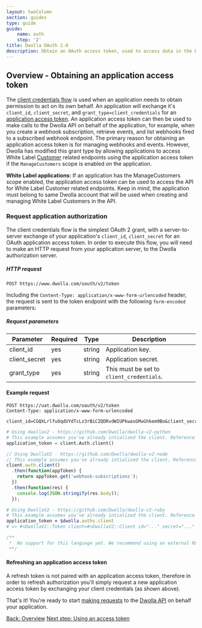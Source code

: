 ```yaml
---
layout: twoColumn
section: guides
type: guide
guide: 
    name: auth
    step: '2'
title: Dwolla OAuth 2.0
description: Obtain an OAuth access token, used to access data in the Dwolla API on behalf of a user or application.
---
```


## Overview - Obtaining an application access token

The [client credentials flow](https://tools.ietf.org/html/rfc6749#section-4.1) is used when an application needs to obtain permission to act on its own behalf. An application will exchange it's `client_id`, `client_secret`, and `grant_type=client_credentials` for an [application access token](https://docsv2.dwolla.com/#application-access-token). An application access token can then be used to make calls to the Dwolla API on behalf of the application, for example, when you create a webhook subscription, retrieve events, and list webhooks fired to a subscribed webhook endpoint. The primary reason for obtaining an application access token is for managing webhooks and events. However, Dwolla has modified this grant type by allowing applications to access White Label [Customer](https://docsv2.dwolla.com/#customers) related endpoints using the application access token if the `ManageCustomers` scope is enabled on the application.

**White Label applications:** If an application has the ManageCustomers scope enabled, the application access token can be used to access the API for White Label Customer related endpoints. Keep in mind, the application must belong to same Dwolla account that will be used when creating and managing White Label Customers in the API. 

### Request application authorization
The client credentials flow is the simplest OAuth 2 grant, with a server-to-server exchange of your application's `client_id`, `client_secret` for an OAuth application access token. In order to execute this flow, you will need to make an HTTP request from your application server, to the Dwolla authorization server.

##### HTTP request
`POST https://www.dwolla.com/oauth/v2/token`

Including the `Content-Type: application/x-www-form-urlencoded` header, the request is sent to the token endpoint with the following `form-encoded` parameters:

##### Request parameters
| Parameter | Required | Type | Description |
|-----------|----------|----------------|-------------|
| client_id | yes | string | Application key. |
| client_secret | yes | string | Application secret. |
| grant_type | yes | string | This must be set to `client_credentials`. |

#### Example request
```raw
POST https://uat.dwolla.com/oauth/v2/token
Content-Type: application/x-www-form-urlencoded

client_id=CGQXLrlfuOqdUYdTcLz3rBiCZQDRvdWIUPkwasGMuGhkem9Bo&client_secret=g7QLwvO37aN2HoKx1amekWi8a2g7AIuPbD5CcJSLqXIcDOxfTr&grant_type=client_credentials
``` 
```python
# Using dwollav2 - https://github.com/Dwolla/dwolla-v2-python
# This example assumes you've already intialized the client. Reference the SDKs page for more information: https://developers.dwolla.com/pages/sdks.html
application_token = client.Auth.client()
```
```javascript
// Using DwollaV2 - https://github.com/Dwolla/dwolla-v2-node
// This example assumes you've already intialized the client. Reference the SDKs page for more information: https://developers.dwolla.com/pages/sdks.html
client.auth.client()
  .then(function(appToken) {
    return appToken.get('webhook-subscriptions');
  })
  .then(function(res) {
    console.log(JSON.stringify(res.body));
  });
```
```ruby
# Using DwollaV2 - https://github.com/Dwolla/dwolla-v2-ruby
# This example assumes you've already intialized the client. Reference the SDKs page for more information: https://developers.dwolla.com/pages/sdks.html
application_token = $dwolla.auths.client
# => #<DwollaV2::Token client=#<DwollaV2::Client id="..." secret="..." environment=:sandbox> access_token="..." expires_in=3600 scope="...">
```
```php
/**
 *  No support for this language yet. We recommend using an external REST client for making OAuth requests.
 **/
```

#### Refreshing an application access token
A refresh token is not paired with an application access token, therefore in order to refresh authorization you'll simply request a new application access token by exchanging your client credentials (as shown above).

That's it! You're ready to start [making requests](/guides/auth/using-an-access-token.html) to the [Dwolla API](https://docsv2.dwolla.com/) on behalf your application.

<nav class="pager-nav">
    <a href="./">Back: Overview</a>
    <a href="using-an-access-token.html">Next step: Using an access token</a>
</nav>